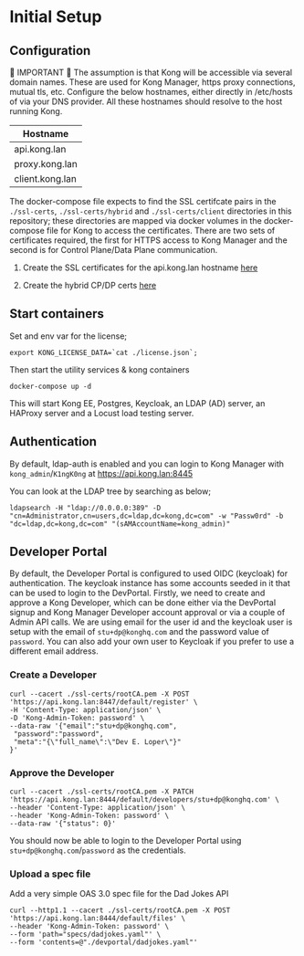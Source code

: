 # Initial Setup

## Configuration

:anger: IMPORTANT :anger:
The assumption is that Kong will be accessible via several domain names. These are used for Kong Manager, https proxy connections, mutual tls, etc. Configure the below hostnames, either directly in /etc/hosts of via your DNS provider. All these hostnames should resolve to the host running Kong.

Hostname |
------------ |
api.kong.lan |
proxy.kong.lan |
client.kong.lan |

The docker-compose file expects to find the SSL certifcate pairs in the `./ssl-certs`, `./ssl-certs/hybrid` and `./ssl-certs/client` directories in this repository; these directories are mapped via docker volumes in the docker-compose file for Kong to access the certificates. There are two sets of certificates required, the first for HTTPS access to Kong Manager and the second is for Control Plane/Data Plane communication.

1) Create the SSL certificates for the api.kong.lan hostname [here](ssl-certs/README.md)

2) Create the hybrid CP/DP certs [here](ssl-certs/hybrid/README.md)

## Start containers

Set and env var for the license;

~~~
export KONG_LICENSE_DATA=`cat ./license.json`;
~~~

Then start the utility services & kong containers

~~~
docker-compose up -d
~~~

This will start Kong EE, Postgres, Keycloak, an LDAP (AD) server, an HAProxy server and a Locust load testing server. 

## Authentication

By default, ldap-auth is enabled and you can login to Kong Manager with `kong_admin`/`K1ngK0ng` at https://api.kong.lan:8445

You can look at the LDAP tree by searching as below;

~~~
ldapsearch -H "ldap://0.0.0.0:389" -D "cn=Administrator,cn=users,dc=ldap,dc=kong,dc=com" -w "Passw0rd" -b "dc=ldap,dc=kong,dc=com" "(sAMAccountName=kong_admin)"
~~~

## Developer Portal

By default, the Developer Portal is configured to used OIDC (keycloak) for authentication. The keycloak instance has some accounts seeded in it that can be used to login to the DevPortal. Firstly, we need to create and approve a Kong Developer, which can be done either via the DevPortal signup and Kong Manager Developer account approval or via a couple of Admin API calls. We are using email for the user id and the keycloak user is setup with the email of `stu+dp@konghq.com` and the password value of `password`. You can also add your own user to Keycloak if you prefer to use a different email address.

### Create a Developer

~~~
curl --cacert ./ssl-certs/rootCA.pem -X POST 'https://api.kong.lan:8447/default/register' \
-H 'Content-Type: application/json' \
-D 'Kong-Admin-Token: password' \
--data-raw '{"email":"stu+dp@konghq.com",
 "password":"password",
 "meta":"{\"full_name\":\"Dev E. Loper\"}"
}'
~~~

### Approve the Developer

~~~
curl --cacert ./ssl-certs/rootCA.pem -X PATCH 'https://api.kong.lan:8444/default/developers/stu+dp@konghq.com' \
--header 'Content-Type: application/json' \
--header 'Kong-Admin-Token: password' \
--data-raw '{"status": 0}'
~~~

You should now be able to login to the Developer Portal using `stu+dp@konghq.com`/`password` as the credentials.

### Upload a spec file

Add a very simple OAS 3.0 spec file for the Dad Jokes API

~~~
curl --http1.1 --cacert ./ssl-certs/rootCA.pem -X POST 'https://api.kong.lan:8444/default/files' \
--header 'Kong-Admin-Token: password' \
--form 'path="specs/dadjokes.yaml"' \
--form 'contents=@"./devportal/dadjokes.yaml"'
~~~
